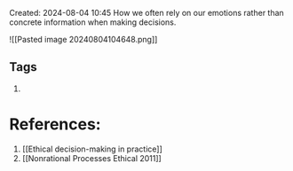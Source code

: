 Created: 2024-08-04 10:45
How we often rely on our emotions rather than concrete information when making decisions.

![[Pasted image 20240804104648.png]]




## Tags
1. 

# References:
1. [[Ethical decision-making in practice]]
2. [[Nonrational Processes Ethical 2011]]



